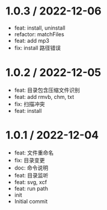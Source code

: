 
1.0.3 / 2022-12-06
==================

* feat: install, uninstall
* refactor: matchFiles
* feat: add mp3
* fix: install 路径错误

1.0.2 / 2022-12-05
==================

* feat: 目录包含压缩文件识别
* feat: add rmvb, chm, txt
* fix: 扫描冲突
* feat: install

1.0.1 / 2022-12-04
==================

* feat: 文件重命名
* fix: 目录变更
* doc: 命令说明
* feat: 目录监听
* feat: svg, xcf
* feat: run path
* init
* Initial commit

